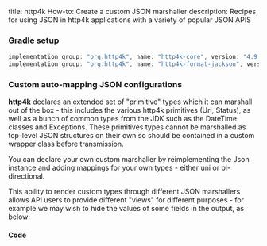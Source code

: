 title: http4k How-to: Create a custom JSON marshaller
description: Recipes for using JSON in http4k applications with a variety of popular JSON APIS

### Gradle setup

```groovy
implementation group: "org.http4k", name: "http4k-core", version: "4.9.1.0"
implementation group: "org.http4k", name: "http4k-format-jackson", version: "4.9.1.0"
```

### Custom auto-mapping JSON configurations

**http4k** declares an extended set of "primitive" types which it can marshall out of the box - this includes the various http4k primitives (Uri, Status), as well as a bunch of common types from the JDK such as the DateTime classes and Exceptions. These primitives types cannot be marshalled as top-level JSON structures on their own so should be contained in a custom wrapper class before transmission.

You can declare your own custom marshaller by reimplementing the Json instance and adding mappings for your own types - either uni or bi-directional.

This ability to render custom types through different JSON marshallers allows API users to provide different "views" for different purposes - for example we may wish to hide the values of some fields in the output, as below:

#### Code [<img class="octocat"/>](https://github.com/http4k/http4k/blob/master/src/docs/cookbook/custom_json_marshallers/example.kt)

<script src="https://gist-it.appspot.com/https://github.com/http4k/http4k/blob/master/src/docs/cookbook/custom_json_marshallers/example.kt"></script>

